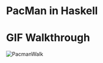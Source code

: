 # PacMan in Haskell

# GIF Walkthrough
![PacmanWalk](https://github.com/espennoreng/pacman/assets/89808958/40a6d25b-ab4f-4959-b244-793d97085a40)

